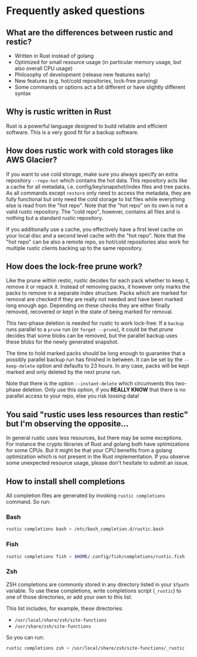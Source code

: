 # Frequently asked questions

## What are the differences between rustic and restic?
- Written in Rust instead of golang
- Optimized for small resource usage (in particular memory usage, but also overall CPU usage)
- Philosophy of development (release new features early)
- New features (e.g. hot/cold repositories, lock-free pruning)
- Some commands or options act a bit different or have slightly different syntax

## Why is rustic written in Rust
Rust is a powerful language designed to build reliable and efficient software.
This is a very good fit for a backup software.

## How does rustic work with cold storages like AWS Glacier?
If you want to use cold storage, make sure you always specify an extra repository `--repo-hot` which 
contains the hot data. This repository acts like a cache for all metadata, i.e. config/key/snapshot/index
files and tree packs. As all commands except `restore` only need to access the metadata, they are fully
functional but only need the cold storage to list files while everything else is read from the "hot repo".
Note that the "hot repo" on its own is not a valid rustic repository. The "cold repo", however, contains
all files and is nothing but a standard rustic repository.

If you additionally use a cache, you effectively have a first level cache on your local disc and a second
level cache with the "hot repo". Note that the "hot repo" can be also a remote repo, so hot/cold repositories
also work for multiple rustic clients backing up to the same repository.

## How does the lock-free prune work?
Like the prune within restic, rustic decides for each pack whether to keep it, remove it or repack it.
Instead of removing packs, it however only marks the packs to remove in a separate index structure.
Packs which are marked for removal are checked if they are really not needed and have been marked
long enough ago. Depending on these checks they are either finally removed, recovered or kept in the
state of being marked for removal.

This two-phase deletion is needed for rustic to work lock-free: If a `backup` runs parallel to a `prune`
run (or `forget --prune`), it could be that prune decides that some blobs can be removed, but the parallel 
backup uses these blobs for the newly generated snapshot.

The time to hold marked packs should be long enough to guarantee that a possibly parallel backup run has
finished in between. It can be set by the `--keep-delete` option and defaults to 23 hours. In any case, packs 
will be kept marked and only deleted by the next prune run.

Note that there is the option `--instant-delete` which circumvents this two-phase deletion. Only use this
option, if you **REALLY KNOW** that there is no parallel access to your repo, else you risk loosing data!

## You said "rustic uses less resources than restic" but I'm observing the opposite...
In general rustic uses less resources, but there may be some exceptions. For instance the crypto libraries
of Rust and golang both have optimizations for some CPUs. But it might be that your CPU benefits from a
golang optimization which is not present in the Rust implementation.
If you observe some unexpected resource usage, please don't hesitate to submit an issue. 

## How to install shell completions
All completion files are generated by invoking `rustic completions` command. So run:

### Bash
```sh
rustic completions bash > /etc/bash_completion.d/rustic.bash
```

### Fish
```sh
rustic completions fish > $HOME/.config/fish/completions/rustic.fish
```

### Zsh
ZSH completions are commonly stored in any directory listed in your `$fpath` variable. To use these completions,
write completions script (`_rustic`) to one of those directories, or add your own to this list.

This list includes, for example, these directories:

- `/usr/local/share/zsh/site-functions`
- `/usr/share/zsh/site-functions`

So you can run:

```sh
rustic completions zsh > /usr/local/share/zsh/site-functions/_rustic
```
